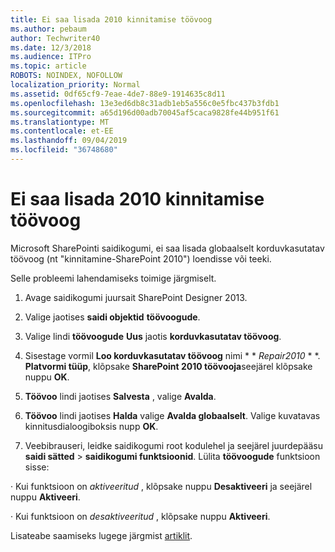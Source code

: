 ```yaml
---
title: Ei saa lisada 2010 kinnitamise töövoog
ms.author: pebaum
author: Techwriter40
ms.date: 12/3/2018
ms.audience: ITPro
ms.topic: article
ROBOTS: NOINDEX, NOFOLLOW
localization_priority: Normal
ms.assetid: 0df65cf9-7eae-4de7-88e9-1914635c8d11
ms.openlocfilehash: 13e3ed6db8c31adb1eb5a556c0e5fbc437b3fdb1
ms.sourcegitcommit: a65d196d00adb70045af5caca9828fe44b951f61
ms.translationtype: MT
ms.contentlocale: et-EE
ms.lasthandoff: 09/04/2019
ms.locfileid: "36748680"
---
```

# <a name="unable-to-add-2010-approval-workflow"></a>Ei saa lisada 2010 kinnitamise töövoog

Microsoft SharePointi saidikogumi, ei saa lisada globaalselt korduvkasutatav töövoog (nt "kinnitamine-SharePoint 2010") loendisse või teeki.
  
Selle probleemi lahendamiseks toimige järgmiselt. 
  
1. Avage saidikogumi juursait SharePoint Designer 2013.
  
2. Valige jaotises **saidi objektid** **töövoogude**. 
  
3. Valige lindi **töövoogude** **Uus** jaotis **korduvkasutatav töövoog**. 
  
4. Sisestage vormil **Loo korduvkasutatav töövoog** nimi * * *Repair2010* * *. **Platvormi tüüp**, klõpsake **SharePoint 2010 töövooja**seejärel klõpsake nuppu **OK**. 
  
1. **Töövoo** lindi jaotises **Salvesta** , valige **Avalda**. 
  
2. **Töövoo** lindi jaotises **Halda** valige **Avalda globaalselt**. Valige kuvatavas kinnitusdialoogiboksis nupp **OK**. 
  
3. Veebibrauseri, leidke saidikogumi root kodulehel ja seejärel juurdepääsu **saidi sätted** \> **saidikogumi funktsioonid**. Lülita **töövoogude** funktsioon sisse: 
  
· Kui funktsioon on *aktiveeritud* , klõpsake nuppu **Desaktiveeri** ja seejärel nuppu **Aktiveeri**. 
  
· Kui funktsioon on *desaktiveeritud* , klõpsake nuppu **Aktiveeri**. 
  
Lisateabe saamiseks lugege järgmist [artiklit](https://go.microsoft.com/fwlink/?linkid=2047770&amp;clcid=0x409).
  


